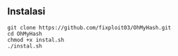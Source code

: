 ## Instalasi 

```
git clone https://github.com/fixploit03/OhMyHash.git
cd OhMyHash
chmod +x instal.sh
./instal.sh
```
